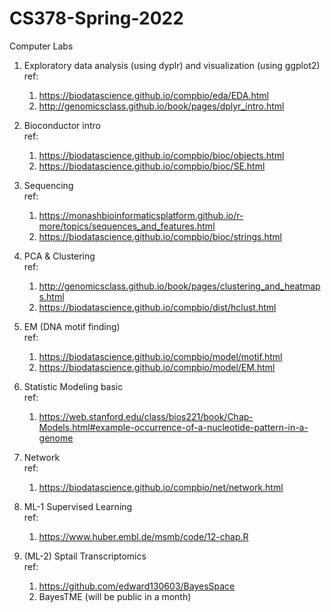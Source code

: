 # CS378-Spring-2022
Computer Labs

1. Exploratory data analysis (using dyplr) and visualization (using ggplot2)\
	ref:
	1) https://biodatascience.github.io/compbio/eda/EDA.html
	2) http://genomicsclass.github.io/book/pages/dplyr_intro.html
  
2. Bioconductor intro\
	ref:
	1) https://biodatascience.github.io/compbio/bioc/objects.html
	2) https://biodatascience.github.io/compbio/bioc/SE.html
  
3. Sequencing\
	ref: 
	1) https://monashbioinformaticsplatform.github.io/r-more/topics/sequences_and_features.html
	2) https://biodatascience.github.io/compbio/bioc/strings.html

4. PCA & Clustering\
	ref:
	1) http://genomicsclass.github.io/book/pages/clustering_and_heatmaps.html
	2) https://biodatascience.github.io/compbio/dist/hclust.html

5. EM (DNA motif finding)\
	ref:
	1) https://biodatascience.github.io/compbio/model/motif.html
	2) https://biodatascience.github.io/compbio/model/EM.html

6. Statistic Modeling basic\
	ref:
	1) https://web.stanford.edu/class/bios221/book/Chap-Models.html#example-occurrence-of-a-nucleotide-pattern-in-a-genome

7. Network\
	ref:
	1) https://biodatascience.github.io/compbio/net/network.html
  
8. ML-1 Supervised Learning\
	ref:
	1. https://www.huber.embl.de/msmb/code/12-chap.R

9. (ML-2) Sptail Transcriptomics\
	ref:
	1) https://github.com/edward130603/BayesSpace
	2) BayesTME (will be public in a month)
